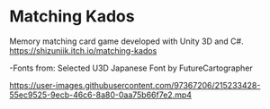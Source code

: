 # Matching Kados
 Memory matching card game developed with Unity 3D and C#.
 https://shizuniik.itch.io/matching-kados
 
 
-Fonts from: Selected U3D Japanese Font by FutureCartographer 




https://user-images.githubusercontent.com/97367206/215233428-55ec9525-9ecb-46c6-8a80-0aa75b66f7e2.mp4

